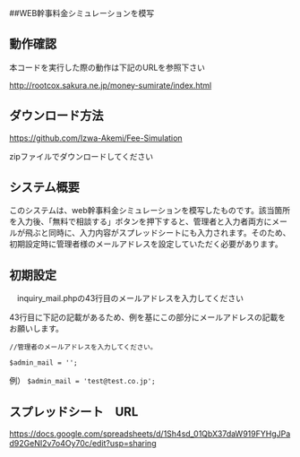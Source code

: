 ##WEB幹事料金シミュレーションを模写
## 動作確認
本コードを実行した際の動作は下記のURLを参照下さい

http://rootcox.sakura.ne.jp/money-sumirate/index.html

## ダウンロード方法

 https://github.com/Izwa-Akemi/Fee-Simulation

zipファイルでダウンロードしてください
## システム概要
このシステムは、web幹事料金シミュレーションを模写したものです。該当箇所を入力後、「無料で相談する」ボタンを押下すると、管理者と入力者両方にメールが飛ぶと同時に、入力内容がスプレッドシートにも入力されます。そのため、初期設定時に管理者様のメールアドレスを設定していただく必要があります。　　
## 初期設定
　inquiry_mail.phpの43行目のメールアドレスを入力してください
 
 43行目に下記の記載があるため、例を基にこの部分にメールアドレスの記載をお願いします。
 
 `//管理者のメールアドレスを入力してください。`  
  
  `$admin_mail = '';`  
  
  例） `$admin_mail = 'test@test.co.jp';`  


## スプレッドシート　URL
https://docs.google.com/spreadsheets/d/1Sh4sd_01QbX37daW919FYHgJPad92GeNI2v7o4Oy70c/edit?usp=sharing

